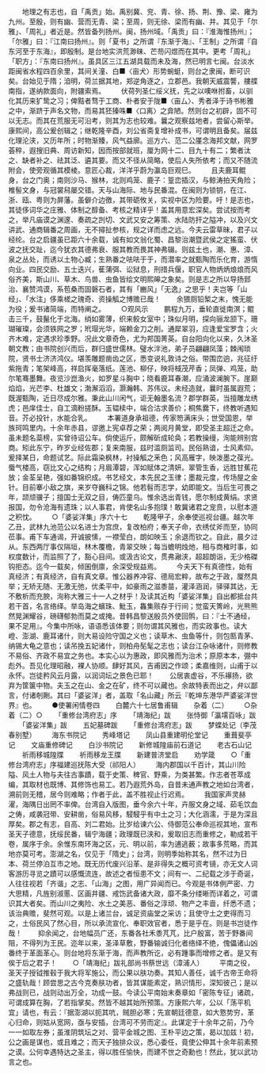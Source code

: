 <!-- { "loadSidebar": true } -->
　　地理之有志也，自「禹贡」始。禹别冀、兖、青、徐、扬、荆、豫、梁、雍为九州。至殷，则有幽、营而无青、梁；至周，则无徐、梁而有幽、并。其见于「尔雅」、「周礼」者近是。然皆备列扬州。闽，扬州域。「禹贡」曰：『淮海惟扬州』；「尔雅」曰：『江南曰扬州』。则「夏书」之所谓『东渐于海』、「王制」之所谓『自东河至于东海』，即殷制。是台地实洪荒渺昧、芒芴闪煜而在其中。更考「周礼」「职方」：『东南曰扬州』。虽具区三江五湖具载而未及海，然已明言七闽。台淡水距闽省水程四百余里，其间关潼、白■〈亩犬〉形势蜿蜓，则台之隶闽，断可识矣。台始见于隋；洎明，荷兰据其地，郑逆角逐之，立郡邑。我朝天威震讋，艛艓南指，遂纳款面向，附疆索焉。
　　伏荷列圣仁绥义抚，先之以噢咻拊畜，以驯化其历来犷鸷之习；俾黠者骛于工商、朴者安于陇■〈亩厶〉、秀者泽于诗书彬雅之中，渐跻于声名文物，而易其狉獉咮■〈口离〉之弇陋。然则台之初辟，固不可以无志。而其在荒服无可沿考，则其为志也较难。曩之观察兹地者，尝留心斯举。康熙间，高公爰创辑之；继乾隆辛酉，刘公省斋复增补成书，可谓明且备矣。届兹化理沦浃，又历年所；时物渐臻，风气益廓。巡方六、范二公厪念海邦文献，网罗荟稡，遐搜旧典、周访新知，因而按部就班，厘为网十二、目九十有二；繁者汰之、缺者补之、祛其泛、遴其要。而又不径从简略，使后人失所依考；而又不随流附会，使旁观循其模棱。意匠心裁，洋洋乎蔚为瀛岛巨观巳。
　　且夫鹿耳鲲身，台之门奥；南则沙马、猴林，北则鸡笼、鹿子：篁峦插汉，与鲸涛拍天角险；椎髻文身，与冠裳舄屡交错。天与山海际、地与民番混。在闽则为锁钥，在江、浙、瓯、粤则为屏藩。虽僻介边徼，其带砺攸关，实视中区为险要。吁！是志也，其徒侈词华之庄雅、体制之醇备、考核之精详乎！盖其用意宏深矣。尝试按而考之，举凡庙谟之渊邃、奏疏之剀切、文武又安之筹策、水陆防扞之隘冲，以及兴文讲武、通商辑番之周画，无不撏扯参核，规之详而虑之远。今夫云雷草昧，君子以经纶。台之启疆虽已距六十余载，诚有如文翁化蜀、昌黎治潮暨武侯之定猺蛮、伏波之抚交趾，迄今犹衣其德弗衰、服其教而畏其神弗辍。则兹土也，潮、惠、漳、泉之丛处，而诱以土物心臧；生熟番之呿呿于于，而潜率之就甄陶而乐化育，游惰向业。四民交励、五士迭兴，萑蒲弭、讼狱息，刑措兵偃，职官人物炳炳烺烺而风俗齐美，斯山川、草木、鸟兽、虫鱼皆绘文明熙皞之象矣。则是志之所以导扬郅治、襄赞鸿谟，系苞桑而固磐石者，其有「豳风」「无逸」之思乎！夫岂等「山经」、「水注」侈乘槎之瑰奇、资操觚之博赡已哉！
　　余猥厕铅椠之末，愧无能为役；爰书诸简端，而特阐之。
　　○观风示
　　鹏程九万，垂轮直徙南溟；鲲击三千，鼓鬣化于北海。绡如雾薄，织来鲛女室中；珠似月明，探向骊龙颔下。珊瑚璀璨，会须铁网之罗；玳瑁光华，端赖金刀之削。通犀翠羽，应逢爱宝罗含；火齐木难，定遇求珍季野。况此文章奇色，尤为邦国菁英。自台阳向化以来，久沐圣朝文教；由书院创兴而后，群归盛世儒林。璧水泮池，弟子员翩翩凤藻；棘闱琐院，贤书士济济鸿仪。堪羡雕题凿齿之区，悉变说礼敦诗之俗。带围峦逈，兆征纡紫拖青；笔架峰高，祥启挥毫落纸。莲池、柳仔，映将棫茂芹香；凤弹、鸡笼，助尔笔骞墨舞。夜览沙崑渔火，如罗星斗胸中；晓看鹿耳春潮，应涌波澜腕下。崖巅焰焰，光芒李、杜雄文；渤澥滔滔，灏瀚韩、苏伟议。未经造就，曩时虽属遐荒；既渥甄陶，近日尽成尔雅。秉此山川闲气，讵无翰墨名流？郡学群英，当擅雕龙绣虎；邑庠佳士，自工滴粉搓酥。玉韫椟中，端合沽求善价；桐焦爨下，终教听遇知音。芥必投针，水能合乳。
　　本署道身承祖德，传家笏满床头；世受国恩，举族珂鸣里内。十余年赤县，谬邀上宪卓荐之荣；两阅月黄堂，即受圣主超迁之命。虽未题名蘂榜，实曾待诏公车。倘使运斤，颇解斫成轮奂；若教操缦，洵能辨别宫商。矧此东宁，昨岁业经佐郡；复来南服，兹时滥厕监司。民俗熟谙，士风素仰。爰择某日，命题试艺。际此霜染枫林，衬操觚之釆色；风高雁字，映泼墨之葆光。蜃气楼高，窃比文心之结构；月眉潭碧，浑如赋体之清妍。翠管生香，远胜甘蕉花放；金荃呈艳，强如番锦织成。书艺经文，本先民之玉律；墨裁元度，传场屋之金针。目前搴小敌之旗，来岁夺巍科之锦。他若髫而志学，幼即能文。当后生可畏之年，颉颃骥子；擅国士无双之目，俦匹童乌。惟余选出青钱，愿尔制成黄绢。求贤报国，勿令沧海有遗珠；以人事君，肯使名山多抱璞！敢冀诸君之宠贲，以慰本道之积忱。
　　○「婆娑洋集」序六十七
　　乾隆甲子，余奉使巡视台疆。越次年乙丑，武林九池范公以名进士为宫庶，复改柏府；奉天子命，衣绣仗斧而至，协同莅事。甫下车通谒，开诚披愫，一襟莹白，朗如映玉；余退而钦之。自此，晨夕过从。东西两厅事仅隔垣，林木覆檐，青翠交映；每当蟾明烛灺，相与商榷时事，如权度数计，而监照了了，豁心目间。或汲古论文，贯弗瀜浃，超超朗诣，无少格磔钩拒态。迄今一载矣，倾囷倒廪，余深受规益焉。
　　今夫天下有真德性，始有真经济；有真经济，自有真文章。惟公器养冲容、德局宏粹，故布之于政，厘然具举；无矫无随、无激无弛，优柔平中，如豪雨之滋黍苗，灌泽涵润，驿驿其达，无不敷析而充腴，洵称大雅三十一人之材乎！及读其近构「婆娑洋集」自出都抵台共若干首，名言络绎。举岛海之蠙珠、魮玉，雥集赅存于行间；觉蛮天箐岭，光熊熊然晃渊耀谷，磅礴郁勃而莫之或掩。昔韩昌黎送殷员外使回鹘，曰：『士不通经，果不足用』。今集中所咏，语语悉该体要；则勿谓其风雅也，而实政事也。读大嶝、澎湖、鹿耳诸什，则大易设险守国之义也；读草木、虫鱼等什，则包匦青茅、纳锡大龟之意也；读吊挽五妃诸什，则柏舟髧髦之志也；读台江杂咏诸什，则修教不易俗、齐政不易宜之务也。本实心以为惠政，即风雅而为治术；原原本本，弸中彪外。吾见化理昭融，裸人协顺。肆好其风，吉甫因之作颂；柔嘉维则，山甫于以永怀。岂徒矜风云月露，以润词坛之景色已耶！
　　公居衷虚谷，不乐襮扬，欲弃为筐箧中物。夫玉之在山、金之在矿，终不可以藏也。余故特表而出之，弁以鄙言，付诸剞劂。其曰「婆娑洋」者，盖取「名山藏」所云『乾坤东港华严婆娑洋世界』也。
　　●使署闲情卷四
　　白麓六十七居鲁甫辑
　　杂着（二）
　　○杂着（二）○
　　「重修台湾府志」序
　　「靖海纪」跋
　　张恃御「瀛壖百咏」跋
　　「婆娑洋集」跋
　　五妃墓碑跋
　　「重修台湾府志」跋
　　梦蝶处记（李茂春别墅）
　　海东书院记
　　秀峰塔记
　　凤山县重建明伦堂记
　　重葺斐亭记
　　文庙重修碑记
　　白沙书院记
　　新修城隍庙前石道记
　　老古石山记
　　祈雨移城隍牒
　　祈雨移龙王牒
　　新建普济堂启
　　劝学箴
　　○「重修台湾府志」序福建巡抚陈大受（祁阳人）
　　海内郡国以千百计，其山川险隘、风土人物与夫往古事蹟，载于史策、稗官、野乘，为类甚繁。作志者苍萃成编，其取材也既博、其修饰也易工。若乃遐荒外岛，自昔未通声教之地如台湾者，溯前则无稽，居今则难略；作者于此，盖不胜视止行迟焉。
　　我国家声灵赫濯，海隅日出罔不率俾。台湾自入版图，垂今余六十年，卉服文身之域、茹毛饮血之俦，咸袭冠带、安耕凿，俗易风移，駸駸乎有中土之习；大化涵濡，于是为深且厚矣。郡之有志，自高、刘二君始。比岁给谏六公、侍御范公奉命巡视其地，宣布圣天子德意，抚绥民番，辑宁海疆；政理既已浃和，爰取旧志而重修之，勒成若干卷，属序于余。余惟东南环海之区，元、明以前，率为逋逃薮；故事多荒略，而其地亦莫可考。澎湖之名，仅见于「隋史」；台湾，则明季始称其名，然不过为日本、荷兰停泊互市之地。既无历代废兴沿革、是非得失之概可资考镜，亦无文人词客游历寻览之蹟可以感慨流连，故述之者恒患不文；间有一、二纪载之涉于奇诞，人往往视若「齐谐」之志、「山海」之图，用广异闻而已。今观是书体例严密、力大思精，凡旌别淑慝、区画井疆、戒饬武备诸大政，靡不条分缕晰而详着之，可谓识其大者矣。而山川之夷险、水土之美恶、番俗之淳顽、物产之丰啬，纤悉不遗；该治典赡，斐然可观。以是上诸兰台，诚足资庙堂之采访；且使守土之吏得而习之，土俗民风了然心目，所以承流宣化、奉职效官者，悉于是乎在。则是书岂徒作哉！
　　抑余闻之，台地幅员广还，东番各社禾黍芃芃，比户殷富，苦于野番间阻，不得列为王民。迩年以来，圣泽草敷，野番输诚归化者络绎不绝，傀儡诸山凶番终于革面革心。则台地将东渐于海，而声教所讫，必有踵事而增修之者。是又有俟于后之君子！
　　○「靖海纪」跋礼部尚书蔡世远（漳浦人）
　　平南之役，圣天子授钺推毂于我大将军施公，而公果以肤功奏。其知人善任，诚千古帝王命将之盛轨哉！顾尝思之古今克奏肤功者，皆其谋能素定，熟识情形，深知彼己；是以弗战则已，战则动出万全，功成一鼓。今读公平南始末奏章如「密陈专征」诸疏，可谓成算在胸，了若指掌矣。然皆不越其始所预策。方康熙六年，公以「荡平机宜」请也，有云：『据澎湖以扼其吭，贼胆必寒；先宣朝廷德意，如大憝势穷，革心归命，则姑从宽网，亟与安插，台湾可不劳而定』。此谋定于十余年之前，乃今一一如取左券；虽淮阴筑坛之对、营平金城之图、王朴平边之策，曷以加兹！初，公之画是谋也，或且难之；而天子独排众议，悉心委任，竟使公伸其十余年前素预之谟。公何幸遇特达之圣主，得以胜任愉快，而建不世之奇勳也！然此，犹以武功言之也。
